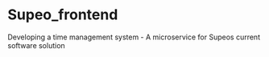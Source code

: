 # Supeo_frontend
  Developing a time management system - A microservice for Supeos current software solution 
